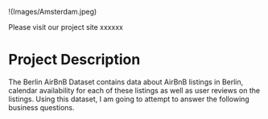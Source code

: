 !(Images/Amsterdam.jpeg)

Please visit our project site xxxxxx

# Project Description

The Berlin AirBnB Dataset contains data about AirBnB listings in Berlin, calendar availability for each of these listings as well as user reviews on the listings. Using this dataset, I am going to attempt to answer the following business questions.